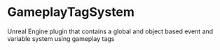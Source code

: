 # GameplayTagSystem
Unreal Engine plugin that contains a global and object based event and variable system using gameplay tags
